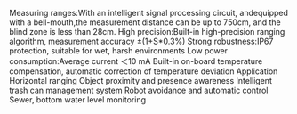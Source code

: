 Measuring ranges:With an intelligent signal processing circuit, andequipped with a bell-mouth,the measurement distance can be up to 750cm, and the blind zone is less than 28cm.
High precision:Built-in high-precision ranging algorithm, measurement accuracy ±(1+S*0.3%)
Strong robustness:IP67 protection, suitable for wet, harsh environments
Low power consumption:Average current ＜10 mA
Built-in on-board temperature compensation, automatic correction of temperature deviation
Application
Horizontal ranging
Object proximity and presence awareness
Intelligent trash can management system
Robot avoidance and automatic control
Sewer, bottom water level monitoring
